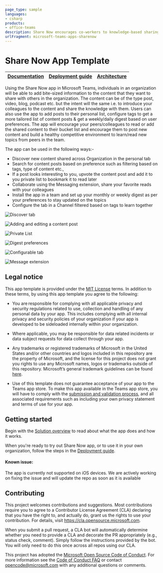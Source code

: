 ```yaml
---
page_type: sample
languages:
- csharp
products:
- office-teams
description: Share Now encourages co-workers to knowledge-based sharing of posts, videos, or topics.
urlFragment: microsoft-teams-apps-sharenow
---
```


# Share Now App Template

| [Documentation](https://github.com/OfficeDev/microsoft-teams-apps-sharenow/wiki/Home) | [Deployment guide](https://github.com/OfficeDev/microsoft-teams-apps-sharenow/wiki/Deployment-Guide) | [Architecture](https://github.com/OfficeDev/microsoft-teams-apps-sharenow/wiki/Solution-Overview) |
| ---- | ---- | ---- |


Using the Share Now app in Microsoft Teams, individuals in an organization will be able to add bite-sized information to the content that they want to share with others in the organization. The content can be of the type post, video, blog, podcast etc. but the intent will the same i.e. to introduce your colleagues to the content and share the knowledge with them. Users can also use the app to add posts to their personal list, configure tags to get a more tailored list of content posts & get a weekly/daily digest based on user preferences.
The app will encourage your peers/colleagues to read or add the shared content to their bucket list and encourage them to post new content and build a healthy competitive environment to learn/read new topics from peers in the team.

The app can be used in the following ways:-
- Discover new content shared across Organization in the personal tab
- Search for content posts based on preference such as filtering based on tags, type of content etc.,
- If a post looks interesting to you, upvote the content post and add it to you private list to bookmark it to read later
- Collaborate using the Messaging extension, share your favorite reads with your colleagues
- Install the app in a team and set up your monthly or weekly digest as per your preferences to stay updated on the topics
- Configure the tab in a Channel filtered based on tags to learn together





![Discover tab](https://github.com/OfficeDev/microsoft-teams-apps-sharenow/wiki/Images/SN_1.gif)

![Adding and editing a content post](https://github.com/OfficeDev/microsoft-teams-apps-sharenow/wiki/Images/SN_2.gif)

![Private List](https://github.com/OfficeDev/microsoft-teams-apps-sharenow/wiki/Images/SN_3.gif)

![Digest preferences](https://github.com/OfficeDev/microsoft-teams-apps-sharenow/wiki/Images/SN_4.gif)

![Configurable tab](https://github.com/OfficeDev/microsoft-teams-apps-sharenow/wiki/Images/SN_5.gif)

![Message extension](https://github.com/OfficeDev/microsoft-teams-apps-sharenow/wiki/Images/SN_6.gif)


## Legal notice

This app template is provided under the [MIT License](https://github.com/OfficeDev/microsoft-teams-apps-sharenow/blob/master/LICENSE) terms.  In addition to these terms, by using this app template you agree to the following:

-	You are responsible for complying with all applicable privacy and security regulations related to use, collection and handling of any personal data by your app.  This includes complying with all internal privacy and security policies of your organization if your app is developed to be sideloaded internally within your organization.

-	Where applicable, you may be responsible for data related incidents or data subject requests for data collect through your app.

-	Any trademarks or registered trademarks of Microsoft in the United States and/or other countries and logos included in this repository are the property of Microsoft, and the license for this project does not grant you rights to use any Microsoft names, logos or trademarks outside of this repository.  Microsoft’s general trademark guidelines can be found [here](https://www.microsoft.com/en-us/legal/intellectualproperty/trademarks/usage/general.aspx).

-	Use of this template does not guarantee acceptance of your app to the Teams app store.  To make this app available in the Teams app store, you will have to comply with the [submission and validation process](https://docs.microsoft.com/en-us/microsoftteams/platform/concepts/deploy-and-publish/appsource/publish), and all associated requirements such as including your own privacy statement and terms of use for your app.


## Getting started

Begin with the [Solution overview](https://github.com/OfficeDev/microsoft-teams-app-goaltracker/wiki/Solution-overview) to read about what the app does and how it works.

When you're ready to try out Share Now app, or to use it in your own organization, follow the steps in the [Deployment guide](https://github.com/OfficeDev/microsoft-teams-apps-sharenow/wiki/Deployment-guide).

#### Known issue:
The app is currently not supported on iOS devices. We are actively working on fixing the issue and will update the repo as soon as it is available

## Contributing

This project welcomes contributions and suggestions.  Most contributions require you to agree to a
Contributor License Agreement (CLA) declaring that you have the right to, and actually do, grant us
the rights to use your contribution. For details, visit https://cla.opensource.microsoft.com.

When you submit a pull request, a CLA bot will automatically determine whether you need to provide
a CLA and decorate the PR appropriately (e.g., status check, comment). Simply follow the instructions
provided by the bot. You will only need to do this once across all repos using our CLA.

This project has adopted the [Microsoft Open Source Code of Conduct](https://opensource.microsoft.com/codeofconduct/).
For more information see the [Code of Conduct FAQ](https://opensource.microsoft.com/codeofconduct/faq/) or
contact [opencode@microsoft.com](mailto:opencode@microsoft.com) with any additional questions or comments.
